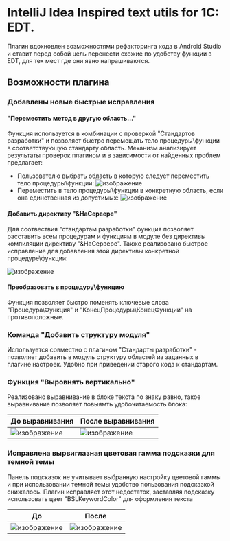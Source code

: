 # IntelliJ Idea Inspired text utils for 1C: EDT.
Плагин вдохновлен возможностями рефакторинга кода в Android Studio и ставит перед собой цель
перенести схожие по удобству функции в EDT, для тех мест где они явно напрашиваются.

## Возможности плагина
### Добавлены новые быстрые исправления
#### "Переместить метод в другую область..."
Функция используется в комбинации с проверкой "Стандартов разработки" и позволяет быстро перемещать тело процедуры\функции
в соответствующую стандарту область. Механизм анализирует результаты проверок плагином и в зависимости от найденных проблем предлагает:
* Пользователю выбрать область в которую следует переместить тело процедуры\функции:
  ![изображение](https://github.com/OIegZolotarev/i3textutils/assets/5837087/ad91611c-35e8-4342-bb95-91e15a37a5b9)
* Переместить в тело процедуры\функции в конкретную область, если она единственная из допустимых:
  ![изображение](https://github.com/OIegZolotarev/i3textutils/assets/5837087/63453318-2413-416f-83dd-67dec52285ea)

#### Добавить директиву "&НаСервере"
Для соотвествия "стандартам разработки" функция позволяет расставить всем процедурам и функциям в модуле без директивы компиляции
директиву "&НаСервере". Также реализовано быстрое исправление для добавления этой директивы конкретной процедуре\функции:

![изображение](https://github.com/OIegZolotarev/i3textutils/assets/5837087/8448997d-8120-4d8d-8b91-94ed5901e506)


#### Преобразовать в процедуру\функцию
Функция позволяет быстро поменять ключевые слова "Процедура\Функция" и "КонецПроцедуры\КонецФункции" на противоположные.

### Команда "Добавить структуру модуля"
Используется совместно с плагином "Стандарты разработки" - позволяет добавить в модуль структуру областей из заданных в плагине настроек.
Удобно при приведении старого кода к стандартам.

### Функция "Выровнять вертикально" 
Реализовано выравнивание в блоке текста по знаку равно, такое выравнивание позволяет повыямть удобочитаемость блока:

| До выравнивания | После выравнивания|
| ----------- | ----------- |
| ![изображение](https://github.com/OIegZolotarev/i3textutils/assets/5837087/5b0e5cd7-8c0b-4eb2-b54b-0f79ac9068fd) | ![изображение](https://github.com/OIegZolotarev/i3textutils/assets/5837087/d0f5b0f9-858e-407a-a493-da961c7a67fb) |

### Исправлена вырвиглазная цветовая гамма подсказки для темной темы
Панель подсказок не учитывает выбранную настройку цветовой гаммы и при использовании темной темы
удобство пользования подсказкой снижалось. Плагин исправляет этот недостаток, заставляя подсказку использовать
цвет "BSLKeywordColor" для оформления текста

| До | После |
| ----------- | ----------- |
| ![изображение](https://github.com/OIegZolotarev/i3textutils/assets/5837087/767ecdf8-ece7-42c9-b1ac-c224175eeb19) | ![изображение](https://github.com/OIegZolotarev/i3textutils/assets/5837087/863c8b49-2c4e-4526-8450-df9f01e3e6f3)


